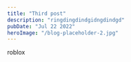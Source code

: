 ```yaml
---
title: "Third post"
description: "ringdingdindgidngdindgd"
pubDate: "Jul 22 2022"
heroImage: "/blog-placeholder-2.jpg"
---
```


roblox
